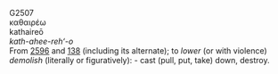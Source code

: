 <body>
  <p>G2507<br>  καθαιρέω  <br> kathaireō  <br><i>kath-ahee-reh‘-o </i><br>From <a href="g2596.htm">2596</a> and <a href="g0138.htm">138</a> (including its alternate); to <i>lower</i> (or with violence) <i>demolish</i> (literally or figuratively): - cast (pull, put, take) down, destroy.<br></p>
 </body>